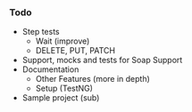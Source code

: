 ### Todo

* Step tests
  * Wait (improve)
  * DELETE, PUT, PATCH
* Support, mocks and tests for Soap Support
* Documentation
  * Other Features (more in depth)
  * Setup (TestNG)
* Sample project (sub)